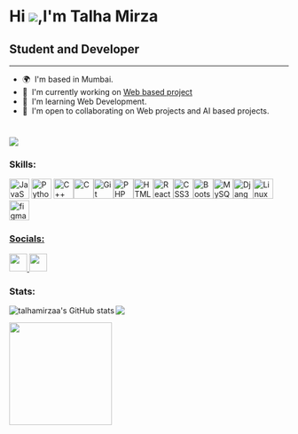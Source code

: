 Hi ![](https://user-images.githubusercontent.com/18350557/176309783-0785949b-9127-417c-8b55-ab5a4333674e.gif),I'm Talha Mirza
===================================================================================================================================

## Student and Developer
----------------------

* 🌍  I'm based in Mumbai.
* 🚀  I'm currently working on [Web based project](http://github.com/talhamirzaa/WebGIS)
* 🧠  I'm learning Web Development.
* 🤝  I'm open to collaborating on Web projects and AI based projects.

#
[![](https://visitcount.itsvg.in/api?id=talhamirzaa&icon=5&color=12)](https://visitcount.itsvg.in)


### Skills:

<p align="left">
<a href="https://developer.mozilla.org/en-US/docs/Web/JavaScript" target="_blank" rel="noreferrer"><img src="https://raw.githubusercontent.com/danielcranney/readme-generator/main/public/icons/skills/javascript-colored.svg" width="36" height="36" alt="JavaScript" /></a> <a href="https://www.python.org/" target="_blank" rel="noreferrer"><img src="https://raw.githubusercontent.com/danielcranney/readme-generator/main/public/icons/skills/python-colored.svg" width="36" height="36" alt="Python" /></a> <a href="https://docs.microsoft.com/en-us/cpp/?view=msvc-170" target="_blank" rel="noreferrer"><img src="https://raw.githubusercontent.com/danielcranney/readme-generator/main/public/icons/skills/cplusplus-colored.svg" width="36" height="36" alt="C++" /></a><a href="https://docs.microsoft.com/en-us/cpp/?view=msvc-170" target="_blank" rel="noreferrer"><img src="https://raw.githubusercontent.com/danielcranney/readme-generator/main/public/icons/skills/c-colored.svg" width="36" height="36" alt="C" /></a><a href="https://git-scm.com/" target="_blank" rel="noreferrer"><img src="https://raw.githubusercontent.com/danielcranney/readme-generator/main/public/icons/skills/git-colored.svg" width="36" height="36" alt="Git" /></a><a href="https://www.php.net/" target="_blank" rel="noreferrer"><img src="https://raw.githubusercontent.com/danielcranney/readme-generator/main/public/icons/skills/php-colored.svg" width="36" height="36" alt="PHP" /></a><a href="https://developer.mozilla.org/en-US/docs/Glossary/HTML5" target="_blank" rel="noreferrer"><img src="https://raw.githubusercontent.com/danielcranney/readme-generator/main/public/icons/skills/html5-colored.svg" width="36" height="36" alt="HTML5" /></a><a href="https://reactjs.org/" target="_blank" rel="noreferrer"><img src="https://raw.githubusercontent.com/danielcranney/readme-generator/main/public/icons/skills/react-colored.svg" width="36" height="36" alt="React" /></a><a href="https://www.w3.org/TR/CSS/#css" target="_blank" rel="noreferrer"><img src="https://raw.githubusercontent.com/danielcranney/readme-generator/main/public/icons/skills/css3-colored.svg" width="36" height="36" alt="CSS3" /></a><a href="https://getbootstrap.com/" target="_blank" rel="noreferrer"><img src="https://raw.githubusercontent.com/danielcranney/readme-generator/main/public/icons/skills/bootstrap-colored.svg" width="36" height="36" alt="Bootstrap" /></a><a href="https://www.mysql.com/" target="_blank" rel="noreferrer"><img src="https://raw.githubusercontent.com/danielcranney/readme-generator/main/public/icons/skills/mysql-colored.svg" width="36" height="36" alt="MySQL" /></a><a href="https://www.djangoproject.com/" target="_blank" rel="noreferrer"><img src="https://raw.githubusercontent.com/danielcranney/readme-generator/main/public/icons/skills/django-colored.svg" width="36" height="36" alt="Django" /></a><a href="https://www.linux.org" target="_blank" rel="noreferrer"><img src="https://raw.githubusercontent.com/danielcranney/readme-generator/main/public/icons/skills/linux-colored.svg" width="36" height="36" alt="Linux" /></a>
  <a href="https://www.figma.com/" target="_blank" rel="noreferrer"> <img src="https://www.vectorlogo.zone/logos/figma/figma-icon.svg" alt="figma" width="36" height="36"/> 
</p>



### Socials:

<p align="left"> <a href="https://www.github.com/talhamirzaa" target="_blank" rel="noreferrer"> <picture> <source media="(prefers-color-scheme: dark)" srcset="https://raw.githubusercontent.com/danielcranney/readme-generator/main/public/icons/socials/github-dark.svg" /> <source media="(prefers-color-scheme: light)" srcset="https://raw.githubusercontent.com/danielcranney/readme-generator/main/public/icons/socials/github.svg" /> <img src="https://raw.githubusercontent.com/danielcranney/readme-generator/main/public/icons/socials/github.svg" width="32" height="32" /> </picture> </a> <a href="https://www.linkedin.com/in/talha-mirza-034668264" target="_blank" rel="noreferrer"> <picture> <source media="(prefers-color-scheme: dark)" srcset="undefined" /> <source media="(prefers-color-scheme: light)" srcset="https://raw.githubusercontent.com/danielcranney/readme-generator/main/public/icons/socials/linkedin.svg" /> <img src="https://raw.githubusercontent.com/danielcranney/readme-generator/main/public/icons/socials/linkedin.svg" width="32" height="32" /> </picture> </a></p>

### Stats:

<a href="http://www.github.com/talhamirzaa">
<img align="left" src="https://github-readme-stats.vercel.app/api?username=talhamirzaa&show_icons=true&hide=issues,contribs&count_private=true&title_color=F5B041&text_color=FFFFFF&icon_color=F5B041&bg_color=90,859398,000000,000000&hide_border=true&show=prs_merged,prs_merged_percentage&card_width=200&border_radius=30" alt="talhamirzaa's GitHub stats" />
</a>

<a href="http://www.github.com/talhamirzaa">
<img align="center" src="https://github-readme-streak-stats.herokuapp.com/?user=talhamirzaa&stroke=51F6FB&ring=f97316&fire=f97316&currStreakNum=14b8a6&currStreakLabel=f97316&sideNums=14b8a6&sideLabels=14b8a6&dates=14b8a6&hide_border=true&border_radius=30&card_width=370&background=90,859398,000000,000000"/>
</a>


<p></p><p></p>

<a href="http://www.github.com/talhamirzaa">
<img height=185 src="https://github-readme-stats.vercel.app/api/top-langs/?username=talhamirzaa&bg_color=90,5C6568,000000,000000&text_color=fff&title_color=E9967A&hide_border=false&include_all_commits=true&count_private=false&layout=compact&exclude_repo=YT-Transcript-Summarization,MAD_lab_Exp_01,MAD_Exp_02,MAD_Exp_03,MAD_Exp_04,MAD_Exp_05,MAD_Exp_06,MAD_Exp_07,MAD_mini_Project&border_radius=30&card_width=390" />
</a>


<!---![](https://github-readme-stats.vercel.app/api/top-langs/?username=talhamirzaa&theme=one_dark_pro&title_color=14b8a6&hide_border=false&include_all_commits=true&count_private=false&layout=compact&langs_count=8&exclude_repo=YT-Transcript-Summarization,MAD_lab_Exp_01,MAD_Exp_02,MAD_Exp_03,MAD_Exp_04,MAD_Exp_05,MAD_Exp_06,MAD_Exp_07,MAD_mini_Project)-->

